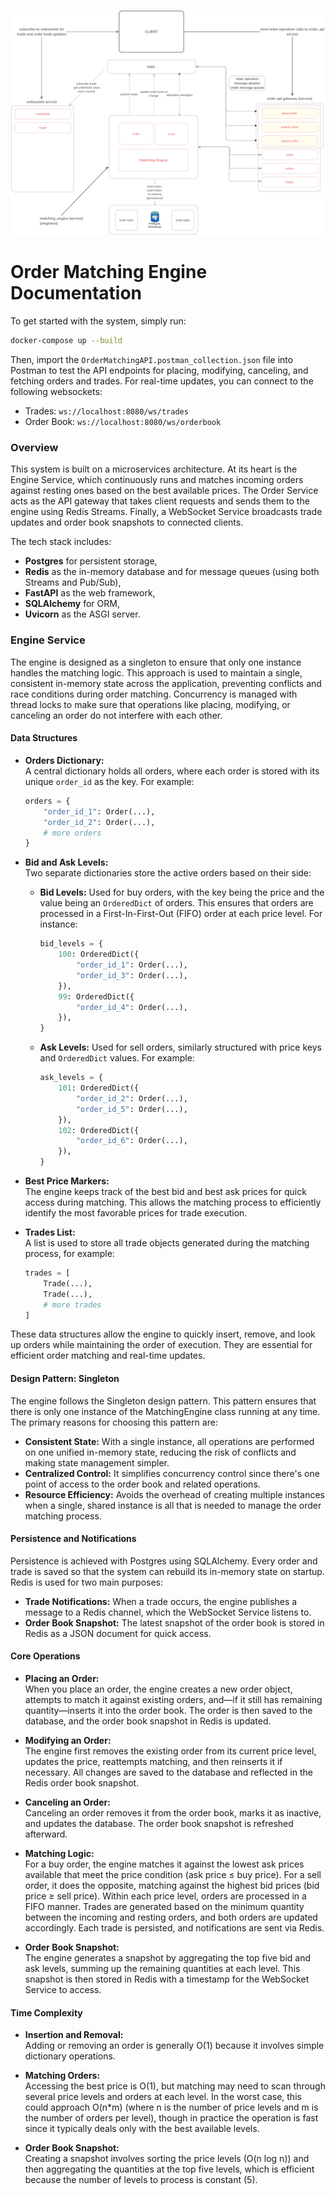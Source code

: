 
![system design](./DESIGN_ORDER_MATCHING_ENGINE.png)


# Order Matching Engine Documentation

To get started with the system, simply run:

```bash
docker-compose up --build
```

Then, import the `OrderMatchingAPI.postman_collection.json` file into Postman to test the API endpoints for placing, modifying, canceling, and fetching orders and trades. For real-time updates, you can connect to the following websockets:

- Trades: `ws://localhost:8080/ws/trades`
- Order Book: `ws://localhost:8080/ws/orderbook`

### Overview

This system is built on a microservices architecture. At its heart is the Engine Service, which continuously runs and matches incoming orders against resting ones based on the best available prices. The Order Service acts as the API gateway that takes client requests and sends them to the engine using Redis Streams. Finally, a WebSocket Service broadcasts trade updates and order book snapshots to connected clients.

The tech stack includes:
- **Postgres** for persistent storage,
- **Redis** as the in-memory database and for message queues (using both Streams and Pub/Sub),
- **FastAPI** as the web framework,
- **SQLAlchemy** for ORM,
- **Uvicorn** as the ASGI server.

### Engine Service

The engine is designed as a singleton to ensure that only one instance handles the matching logic. This approach is used to maintain a single, consistent in-memory state across the application, preventing conflicts and race conditions during order matching. Concurrency is managed with thread locks to make sure that operations like placing, modifying, or canceling an order do not interfere with each other.

#### Data Structures

- **Orders Dictionary:**  
  A central dictionary holds all orders, where each order is stored with its unique `order_id` as the key. For example:
  ```python
  orders = {
      "order_id_1": Order(...),
      "order_id_2": Order(...),
      # more orders
  }
  ```

- **Bid and Ask Levels:**  
  Two separate dictionaries store the active orders based on their side:
  - **Bid Levels:** Used for buy orders, with the key being the price and the value being an `OrderedDict` of orders. This ensures that orders are processed in a First-In-First-Out (FIFO) order at each price level. For instance:
    ```python
    bid_levels = {
        100: OrderedDict({
            "order_id_1": Order(...),
            "order_id_3": Order(...),
        }),
        99: OrderedDict({
            "order_id_4": Order(...),
        }),
    }
    ```
  - **Ask Levels:** Used for sell orders, similarly structured with price keys and `OrderedDict` values. For example:
    ```python
    ask_levels = {
        101: OrderedDict({
            "order_id_2": Order(...),
            "order_id_5": Order(...),
        }),
        102: OrderedDict({
            "order_id_6": Order(...),
        }),
    }
    ```

- **Best Price Markers:**  
  The engine keeps track of the best bid and best ask prices for quick access during matching. This allows the matching process to efficiently identify the most favorable prices for trade execution.

- **Trades List:**  
  A list is used to store all trade objects generated during the matching process, for example:
  ```python
  trades = [
      Trade(...),
      Trade(...),
      # more trades
  ]
  ```

These data structures allow the engine to quickly insert, remove, and look up orders while maintaining the order of execution. They are essential for efficient order matching and real-time updates.

#### Design Pattern: Singleton

The engine follows the Singleton design pattern. This pattern ensures that there is only one instance of the MatchingEngine class running at any time. The primary reasons for choosing this pattern are:

- **Consistent State:** With a single instance, all operations are performed on one unified in-memory state, reducing the risk of conflicts and making state management simpler.
- **Centralized Control:** It simplifies concurrency control since there's one point of access to the order book and related operations.
- **Resource Efficiency:** Avoids the overhead of creating multiple instances when a single, shared instance is all that is needed to manage the order matching process.

#### Persistence and Notifications

Persistence is achieved with Postgres using SQLAlchemy. Every order and trade is saved so that the system can rebuild its in-memory state on startup. Redis is used for two main purposes:
- **Trade Notifications:** When a trade occurs, the engine publishes a message to a Redis channel, which the WebSocket Service listens to.
- **Order Book Snapshot:** The latest snapshot of the order book is stored in Redis as a JSON document for quick access.

#### Core Operations

- **Placing an Order:**  
  When you place an order, the engine creates a new order object, attempts to match it against existing orders, and—if it still has remaining quantity—inserts it into the order book. The order is then saved to the database, and the order book snapshot in Redis is updated.

- **Modifying an Order:**  
  The engine first removes the existing order from its current price level, updates the price, reattempts matching, and then reinserts it if necessary. All changes are saved to the database and reflected in the Redis order book snapshot.

- **Canceling an Order:**  
  Canceling an order removes it from the order book, marks it as inactive, and updates the database. The order book snapshot is refreshed afterward.

- **Matching Logic:**  
  For a buy order, the engine matches it against the lowest ask prices available that meet the price condition (ask price ≤ buy price). For a sell order, it does the opposite, matching against the highest bid prices (bid price ≥ sell price). Within each price level, orders are processed in a FIFO manner. Trades are generated based on the minimum quantity between the incoming and resting orders, and both orders are updated accordingly. Each trade is persisted, and notifications are sent via Redis.

- **Order Book Snapshot:**  
  The engine generates a snapshot by aggregating the top five bid and ask levels, summing up the remaining quantities at each level. This snapshot is then stored in Redis with a timestamp for the WebSocket Service to access.

#### Time Complexity

- **Insertion and Removal:**  
  Adding or removing an order is generally O(1) because it involves simple dictionary operations.

- **Matching Orders:**  
  Accessing the best price is O(1), but matching may need to scan through several price levels and orders at each level. In the worst case, this could approach O(n*m) (where n is the number of price levels and m is the number of orders per level), though in practice the operation is fast since it typically deals only with the best available levels.

- **Order Book Snapshot:**  
  Creating a snapshot involves sorting the price levels (O(n log n)) and then aggregating the quantities at the top five levels, which is efficient because the number of levels to process is constant (5).




